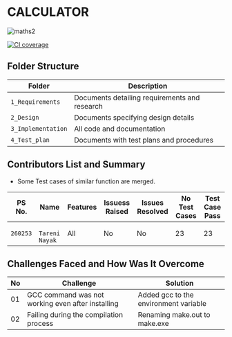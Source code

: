 # CALCULATOR 

![maths2](https://img.icons8.com/cotton/2x/calculator--v2.png)

[![CI coverage](https://github.com/tareninayak9921/Mini_Projct_260253/actions/workflows/ci%20coverage.yml/badge.svg)](https://github.com/tareninayak9921/Mini_Projct_260253/actions/workflows/ci%20coverage.yml)

## Folder Structure

Folder             | Description
-------------------| -----------------------------------------
`1_Requirements`   | Documents detailing requirements and research
`2_Design`         | Documents specifying design details
`3_Implementation` | All code and documentation
`4_Test_plan`      | Documents with test plans and procedures

## Contributors List and Summary

 - Some Test cases of similar function are merged.

PS No. |  Name   |    Features    | Issuess Raised |Issues Resolved|No Test Cases|Test Case Pass
-------|---------|----------------|----------------|---------------|-------------|--------------
`260253` | ` Tareni Nayak`  | All |  No     |  No   | 23  |23      

## Challenges Faced and How Was It Overcome
| No |Challenge  | Solution
|--|--|--|
| 01 | GCC command was not working even after installing  | Added gcc to the environment variable   |
| 02 | Failing during the compilation process  |Renaming make.out to make.exe  |
